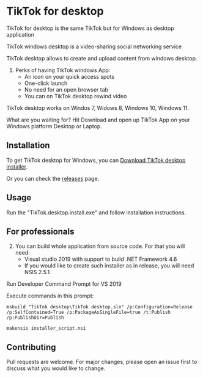 # TikTok for desktop

TikTok for desktop is the same TikTok but for Windows as desktop application

TikTok windows desktop is a video-sharing social networking service

TikTok desktop allows to create and upload content from windows desktop.

1.   Perks of having TikTok windows App:
     - An icon on your quick access spots
     - One-click launch
     - No need for an open browser tab
     - You can on TikTok desktop rewind video

TikTok desktop works on Windos 7, Widows 8, Windows 10, Windows 11.

What are you waiting for? Hit Download and open up TikTok App on your Windows platform Desktop or Laptop.

## Installation

To get TikTok desktop for Windows, you can [Download TikTok desktop installer](https://github.com/AppsForDesktop/TikTok-desktop/releases/download/1.0.0/TikTok.desktop.install.exe).

Or you can check the [releases](https://github.com/AppsForDesktop/TikTok-desktop/releases) page.

## Usage

Run the "TikTok.desktop.install.exe" and follow installation instructions.

## For professionals

2.   You can build whole application from source code. For that you will need:
     - Visual studio 2019 with support to build .NET Framework 4.6
     - If you would like to create such installer as in release, you will need NSIS 2.5.1.

Run Developer Command Prompt for VS 2019

Execute commands in this prompt:

```
msbuild "TikTok desktop\TikTok desktop.sln" /p:Configuration=Release /p:SelfContained=True /p:PackageAsSingleFile=true /t:Publish /p:PublishDir=Publish

makensis installer_script.nsi
```


## Contributing

Pull requests are welcome. For major changes, please open an issue first
to discuss what you would like to change.
